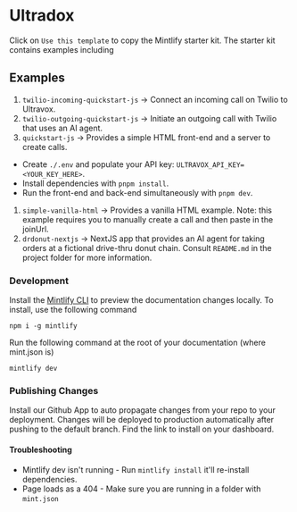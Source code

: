 # Ultradox

Click on `Use this template` to copy the Mintlify starter kit. The starter kit contains examples including

## Examples
1. `twilio-incoming-quickstart-js` → Connect an incoming call on Twilio to Ultravox.
1. `twilio-outgoing-quickstart-js` → Initiate an outgoing call with Twilio that uses an AI agent.
1. `quickstart-js` → Provides a simple HTML front-end and a server to create calls.
  * Create `./.env` and populate your API key: `ULTRAVOX_API_KEY=<YOUR_KEY_HERE>`.
  * Install dependencies with `pnpm install`.
  * Run the front-end and back-end simultaneously with `pnpm dev`.
1. `simple-vanilla-html` → Provides a vanilla HTML example. Note: this example requires you to manually create a call and then paste in the joinUrl.
1. `drdonut-nextjs` → NextJS app that provides an AI agent for taking orders at a fictional drive-thru donut chain. Consult `README.md` in the project folder for more information.

### Development

Install the [Mintlify CLI](https://www.npmjs.com/package/mintlify) to preview the documentation changes locally. To install, use the following command

```
npm i -g mintlify
```

Run the following command at the root of your documentation (where mint.json is)

```
mintlify dev
```

### Publishing Changes

Install our Github App to auto propagate changes from your repo to your deployment. Changes will be deployed to production automatically after pushing to the default branch. Find the link to install on your dashboard. 

#### Troubleshooting

- Mintlify dev isn't running - Run `mintlify install` it'll re-install dependencies.
- Page loads as a 404 - Make sure you are running in a folder with `mint.json`
